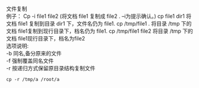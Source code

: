 ﻿文件复制<br/>
例子： Cp -i file1 file2 (将文档 file1 复制成 file2 . –i为提示确认。) cp file1 dir1 将文档 file1 复制到目录 dir1 下，文件名仍为 file1. cp /tmp/file1 . 将目录 /tmp 下的文档 file1复制到现行目录下，档名仍为 file1. cp /tmp/file1 file2 将目录 /tmp 下的文档 file1现行目录下，档名为file2 <br/>
选项说明:<br/>
-b 同名,备分原来的文件<br/>
-f 强制覆盖同名文件<br/>
-r  按递归方式保留原目录结构复制文件<br/>
```
cp -r /tmp/a /root/a
```